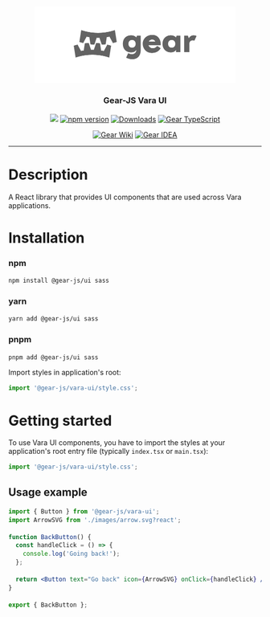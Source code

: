 <p align="center">
  <a href="https://gear-tech.io">
    <img src="https://github.com/gear-tech/gear/blob/master/images/logo-grey.png" width="400" alt="GEAR">
  </a>
</p>
<h3 align="center">
    Gear-JS Vara UI
</h3>
<p align=center>
    <a href="https://github.com/gear-tech/gear-js/blob/master/LICENSE"><img src="https://img.shields.io/badge/License-GPL%203.0-success"></a>
    <a href="https://www.npmjs.com/package/@gear-js/vara-ui"><img src="https://img.shields.io/npm/v/@gear-js/vara-ui.svg" alt="npm version"></a>
    <a href="https://www.npmjs.com/package/@gear-js/vara-ui"><img src="https://img.shields.io/npm/dm/@gear-js/vara-ui.svg" alt="Downloads"></a>
    <a href="https://github.com/gear-tech/gear-js/tree/master/apis/gear"><img src="https://img.shields.io/badge/Gear-TypeScript-blue?logo=typescript" alt="Gear TypeScript"></a>
</p>
<p align="center">
    <a href="https://wiki.gear-tech.io"><img src="https://img.shields.io/badge/Gear-Wiki-orange?logo=bookstack" alt="Gear Wiki"></a>
    <a href="https://idea.gear-tech.io"><img src="https://img.shields.io/badge/Gear-IDEA-blue?logo=data:image/png;base64,iVBORw0KGgoAAAANSUhEUgAAABAAAAAQCAYAAAAf8/9hAAAACXBIWXMAAAsTAAALEwEAmpwYAAAAAXNSR0IArs4c6QAAAARnQU1BAACxjwv8YQUAAADFSURBVHgBrVLLDYMwDH0OG7ABG5QNYIOwQRmhI3QERmCDMAIjsEFHgA2SDZyk5lRU1LQvQXLi2M+fDUQkLPpKz7MjNS/eN3VHGthSe0SHw2kN8bkwR4Rd9I3JGzWvkxXkQFD0z6Qs+6O0IQ9BlvXZVPDQYr9aNBglXmVUBqHLpCwqD6FTqhYHkfJkODmIpBMdEJVGh7pBZPmk+1rKL3lRfgeTxGrVY2T6z1TbUTKBhLrB1l4DkT+pMoBRzA5k4gCSzQP6wQlxwzh5ZgAAAABJRU5ErkJggg==" alt="Gear IDEA"></a>
</p>
<hr>

# Description

A React library that provides UI components that are used across Vara applications.

# Installation

### npm

```sh
npm install @gear-js/ui sass
```

### yarn

```sh
yarn add @gear-js/ui sass
```

### pnpm

```sh
pnpm add @gear-js/ui sass
```

Import styles in application's root:

```jsx
import '@gear-js/vara-ui/style.css';
```

# Getting started

To use Vara UI components, you have to import the styles at your application's root entry file (typically `index.tsx` or `main.tsx`):

```jsx
import '@gear-js/vara-ui/style.css';
```

## Usage example

```jsx
import { Button } from '@gear-js/vara-ui';
import ArrowSVG from './images/arrow.svg?react';

function BackButton() {
  const handleClick = () => {
    console.log('Going back!');
  };

  return <Button text="Go back" icon={ArrowSVG} onClick={handleClick} />;
}

export { BackButton };
```
